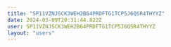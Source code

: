 ```yaml
---
title: "SP11VZNJSCK3WEH2B64PRDFTG1TCP5J6QSR4THYYZ"
date: 2024-03-09T20:31:44.822Z
user: SP11VZNJSCK3WEH2B64PRDFTG1TCP5J6QSR4THYYZ
layout: "users"
---
```

    